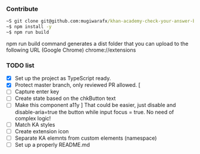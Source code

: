 ### Contribute

```cmd
~S git clone git@github.com:mugiwarafx/khan-academy-check-your-answer-before-submit.git
~$ npm install -y
~$ npm run build
```

npm run build command generates a dist folder that you can upload to the following URL (Google Chrome) chrome://extensions

### TODO list

- [x] Set up the project as TypeScript ready.
- [x] Protect master branch, only reviewed PR allowed.
[
- [ ] Capture enter key
- [ ] Create state based on the chkButton text
- [ ] Make this component a11y
] That could be easier, just disable and disable-aria=true the button while input focus = true. No need of complex logic! 
- [ ] Match KA styles
- [ ] Create extension icon
- [ ] Separate KA elemnts from custom elements (namespace)
- [ ] Set up a properly README.md
